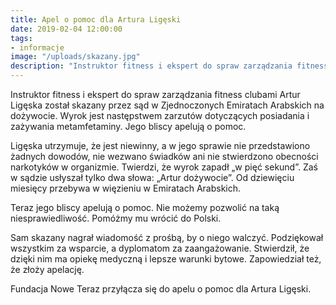 ```yaml
---
title: Apel o pomoc dla Artura Ligęski
date: 2019-02-04 12:00:00
tags:
- informacje
image: "/uploads/skazany.jpg"
description: "Instruktor fitness i ekspert do spraw zarządzania fitness clubami Artur Ligęska został skazany przez sąd w Zjednoczonych Emiratach Arabskich na dożywocie."
---
```


Instruktor fitness i ekspert do spraw zarządzania fitness clubami Artur Ligęska został skazany przez sąd w Zjednoczonych Emiratach Arabskich na dożywocie. Wyrok jest następstwem zarzutów dotyczących posiadania i zażywania metamfetaminy. Jego bliscy apelują o pomoc.


Ligęska utrzymuje, że jest niewinny, a w jego sprawie nie przedstawiono żadnych dowodów, nie wezwano świadków ani nie stwierdzono obecności narkotyków w organizmie. Twierdzi, że wyrok zapadł „w pięć sekund”. Zaś w sądzie usłyszał tylko dwa słowa: „Artur dożywocie”. Od dziewięciu miesięcy przebywa w więzieniu w Emiratach Arabskich.

Teraz jego bliscy apelują o pomoc. Nie możemy pozwolić na taką niesprawiedliwość. Pomóżmy mu wrócić do Polski.

Sam skazany nagrał wiadomość z prośbą, by o niego walczyć. Podziękował wszystkim za wsparcie, a dyplomatom za zaangażowanie. Stwierdził, że dzięki nim ma opiekę medyczną i lepsze warunki bytowe. Zapowiedział też, że złoży apelację.

Fundacja Nowe Teraz przyłącza się do apelu o pomoc dla Artura Ligęski.

